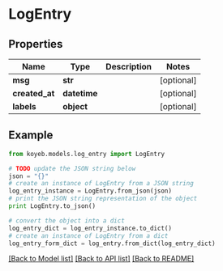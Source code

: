 # LogEntry


## Properties
Name | Type | Description | Notes
------------ | ------------- | ------------- | -------------
**msg** | **str** |  | [optional] 
**created_at** | **datetime** |  | [optional] 
**labels** | **object** |  | [optional] 

## Example

```python
from koyeb.models.log_entry import LogEntry

# TODO update the JSON string below
json = "{}"
# create an instance of LogEntry from a JSON string
log_entry_instance = LogEntry.from_json(json)
# print the JSON string representation of the object
print LogEntry.to_json()

# convert the object into a dict
log_entry_dict = log_entry_instance.to_dict()
# create an instance of LogEntry from a dict
log_entry_form_dict = log_entry.from_dict(log_entry_dict)
```
[[Back to Model list]](../README.md#documentation-for-models) [[Back to API list]](../README.md#documentation-for-api-endpoints) [[Back to README]](../README.md)


